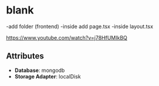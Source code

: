 # blank



-add folder (frontend)
-inside add page.tsx
-inside layout.tsx



https://www.youtube.com/watch?v=j78HfUMIkBQ

## Attributes

- **Database**: mongodb
- **Storage Adapter**: localDisk
